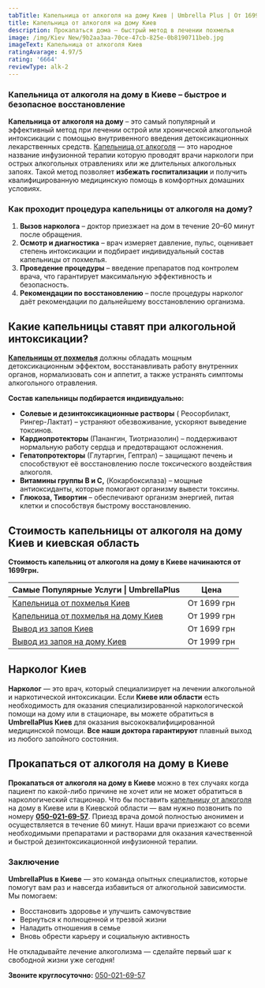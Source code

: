 ```yaml
---
tabTitle: Капельница от алкоголя на дому Киев | Umbrella Plus | От 1699 грн
title: Капельница от алкоголя на дому Киев
description: Прокапаться дома – быстрый метод в лечении похмелья
image: /img/Kiev New/9b2aa3aa-70ce-47cb-825e-0b8190711beb.jpg
imageText: Капельница от алкоголя Киев
ratingAvarage: 4.97/5
rating: '6664'
reviewType: alk-2
---
```


### Капельница от алкоголя на дому в Киеве – быстрое и безопасное восстановление

**Капельница от алкоголя на дому** – это самый популярный и эффективный метод при лечении острой или хронической алкогольной интоксикации с помощью внутривенного введения детоксикационных лекарственных средств. [Капельница от алкоголя](https://umbrella-plus.com.ua/kiev/kapelnica_ot_alkogola_kiev/) — это народное название инфузионной терапии которую проводят врачи наркологи при острых алкогольных отравлениях или же длительных алкогольных запоях. Такой метод позволяет **избежать госпитализации** и получить квалифицированную медицинскую помощь в комфортных домашних условиях.

### Как проходит процедура капельницы от алкоголя на дому?

1. **Вызов нарколога** – доктор приезжает на дом в течение 20–60 минут после обращения.
2. **Осмотр и диагностика** – врач измеряет давление, пульс, оценивает степень интоксикации и подбирает индивидуальный состав капельницы от похмелья.
3. **Проведение процедуры** – введение препаратов под контролем врача, что гарантирует максимальную эффективность и безопасность.
4. **Рекомендации по восстановлению** – после процедуры нарколог даёт рекомендации по дальнейшему восстановлению организма.

## Какие капельницы ставят при алкогольной интоксикации?

**[Капельницы от похмелья](https://umbrella-plus.com.ua/kiev/kapelnica_ot_alkogola_kiev/)** должны обладать мощным детоксикационным эффектом, восстанавливать работу внутренних органов, нормализовать сон и аппетит, а также устранять симптомы алкогольного отравления.

**Состав капельницы подбирается индивидуально:**

* **Солевые и дезинтоксикационные растворы** ( Реосорбилакт, Рингер-Лактат) – устраняют обезвоживание, ускоряют выведение токсинов.
* **Кардиопротекторы** (Панангин, Тиотриазолин) – поддерживают нормальную работу сердца и предотвращают осложнения.
* **Гепатопротекторы** (Глутаргин, Гептрал) – защищают печень и способствуют её восстановлению после токсического воздействия алкоголя.
* **Витамины группы B и C,** (Кокарбоксилаза) – мощные антиоксиданты, которые помогают организму вывести токсины.
* **Глюкоза, Тивортин** – обеспечивают организм энергией, питая клетки и способствуя быстрому восстановлению.

## Стоимость капельницы от алкоголя на дому Киев и киевская область

**Стоимость капельниц от алкоголя на дому в Киеве начинаются от 1699грн.**

| Самые Популярные Услуги \| UmbrellaPlus                                                                      | Цена        |
| ------------------------------------------------------------------------------------------------------------ | ----------- |
| [Капельница от похмелья Киев](https://umbrella-plus.com.ua/kiev/kapelnica_ot_alkogola_kiev/)                 | От 1699 грн |
| [Капельница от похмелья на дому Киев](https://umbrella-plus.com.ua/kiev/kapelnica_ot_alkogola_na_domy_kiev/) | От 1999 грн |
| [Вывод из запоя Киев](https://umbrella-plus.com.ua/kiev/vivod-iz-zapoia-kiev/)                               | От 1699 грн |
| [Вывод из запоя на дому Киев](https://umbrella-plus.com.ua/kiev/vivod-iz-zapoia-na-domy-kiev/)               | От 1999 грн |

## Нарколог Киев

**Нарколог** — это врач, который специализирует на лечении алкогольной и наркотической интоксикации. Если **Киеве или области** есть необходимость для оказания специализированной наркологической помощи на дому или в стационаре, вы можете обратиться в **UmbrellaPlus Киев** для оказания высококвалифицированной медицинской помощи. **Все наши доктора гарантируют** плавный выход из любого запойного состояния.

## Прокапаться от алкоголя на дому в Киеве

**Прокапаться от алкоголя на дому в Киеве** можно в тех случаях когда пациент по какой-либо причине не хочет или не может обратиться в наркологический стационар. Что бы поставить [капельницу от алкоголя](https://umbrella-plus.com.ua/kiev/kapelnica_ot_alkogola_kiev/) на дому в Киеве или в Киевской области — вам нужно позвонить по номеру **[050-021-69-57](tel:0500216957)**. Приезд врача домой полностью анонимен и осуществляется в течение 60 минут. Наши врачи приезжают со всеми необходимыми препаратами и растворами для оказания качественной и быстрой дезинтоксикационной инфузионной терапии.

### Заключение

**UmbrellaPlus в Киеве** — это команда опытных специалистов, которые помогут вам раз и навсегда избавиться от алкогольной зависимости. Мы помогаем:

* Восстановить здоровье и улучшить самочувствие
* Вернуться к полноценной и трезвой жизни
* Наладить отношения в семье
* Вновь обрести карьеру и социальную активность

Не откладывайте лечение алкоголизма — сделайте первый шаг к свободной жизни уже сегодня!

**Звоните круглосуточно:** [050-021-69-57](tel:0500216957)
